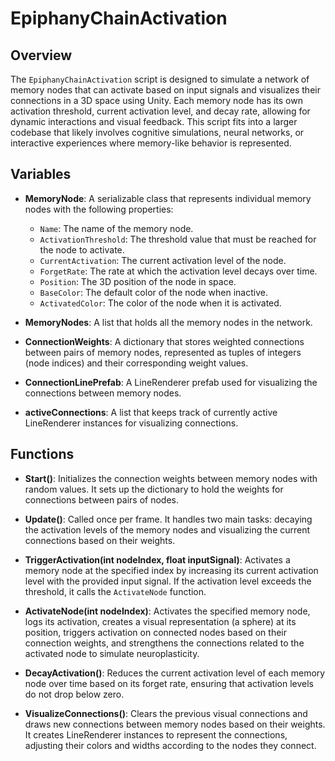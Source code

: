 # EpiphanyChainActivation

## Overview
The `EpiphanyChainActivation` script is designed to simulate a network of memory nodes that can activate based on input signals and visualizes their connections in a 3D space using Unity. Each memory node has its own activation threshold, current activation level, and decay rate, allowing for dynamic interactions and visual feedback. This script fits into a larger codebase that likely involves cognitive simulations, neural networks, or interactive experiences where memory-like behavior is represented.

## Variables

- **MemoryNode**: A serializable class that represents individual memory nodes with the following properties:
  - `Name`: The name of the memory node.
  - `ActivationThreshold`: The threshold value that must be reached for the node to activate.
  - `CurrentActivation`: The current activation level of the node.
  - `ForgetRate`: The rate at which the activation level decays over time.
  - `Position`: The 3D position of the node in space.
  - `BaseColor`: The default color of the node when inactive.
  - `ActivatedColor`: The color of the node when it is activated.

- **MemoryNodes**: A list that holds all the memory nodes in the network.

- **ConnectionWeights**: A dictionary that stores weighted connections between pairs of memory nodes, represented as tuples of integers (node indices) and their corresponding weight values.

- **ConnectionLinePrefab**: A LineRenderer prefab used for visualizing the connections between memory nodes.

- **activeConnections**: A list that keeps track of currently active LineRenderer instances for visualizing connections.

## Functions

- **Start()**: Initializes the connection weights between memory nodes with random values. It sets up the dictionary to hold the weights for connections between pairs of nodes.

- **Update()**: Called once per frame. It handles two main tasks: decaying the activation levels of the memory nodes and visualizing the current connections based on their weights.

- **TriggerActivation(int nodeIndex, float inputSignal)**: Activates a memory node at the specified index by increasing its current activation level with the provided input signal. If the activation level exceeds the threshold, it calls the `ActivateNode` function.

- **ActivateNode(int nodeIndex)**: Activates the specified memory node, logs its activation, creates a visual representation (a sphere) at its position, triggers activation on connected nodes based on their connection weights, and strengthens the connections related to the activated node to simulate neuroplasticity.

- **DecayActivation()**: Reduces the current activation level of each memory node over time based on its forget rate, ensuring that activation levels do not drop below zero.

- **VisualizeConnections()**: Clears the previous visual connections and draws new connections between memory nodes based on their weights. It creates LineRenderer instances to represent the connections, adjusting their colors and widths according to the nodes they connect.